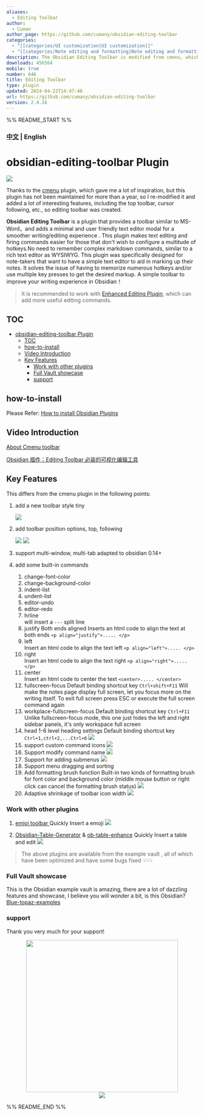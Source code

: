 ```yaml
---
aliases:
  - Editing Toolbar
author:
  - Cuman
author_page: https://github.com/cumany/obsidian-editing-toolbar
categories:
  - "[[categories/UI customization|UI customization]]"
  - "[[categories/Note editing and formatting|Note editing and formatting]]"
description: The Obsidian Editing Toolbar is modified from cmenu, which provides more powerful customization settings and has many built-in editing commands to be a MS Word-like toolbar editing experience.
downloads: 456564
mobile: true
number: 646
title: Editing Toolbar
type: plugin
updated: 2024-04-22T14:47:48
url: https://github.com/cumany/obsidian-editing-toolbar
version: 2.4.16
---
```


%% README_START %%

### [中文](./README-zh_cn.md) | English
# obsidian-editing-toolbar Plugin

![](https://raw.githubusercontent.com/cumany/obsidian-editing-toolbar/HEAD/editing-toolbar-demo.gif)

Thanks to the [cmenu](https://github.com/chetachiezikeuzor/cMenu-Plugin) plugin, which gave me a lot of inspiration, but this plugin has not been maintained for more than a year, so I re-modified it and added a lot of interesting features, including the top toolbar, cursor following, etc., so editing toolbar was created.

**Obsidian Editing Toolbar** is a plugin that provides a toolbar similar to MS-Word，and adds a minimal and user friendly text editor modal for a smoother writing/editing experience . This plugin makes text editing and firing commands easier for those that don't wish to configure a multitude of hotkeys.No need to remember complex markdown commands, similar to a rich text editor as WYSIWYG.
This plugin was specifically designed for note-takers that want to have a simple text editor to aid in marking up their notes. It solves the issue of having to memorize numerous hotkeys and/or use multiple key presses to get the desired markup. A simple toolbar to improve your writing experience in Obsidian！

> It is recommended to work with [Enhanced Editing Plugin](https://github.com/obsidian-canzi/Enhanced-editing), which can add more useful editing commands.


## TOC

- [obsidian-editing-toolbar Plugin](#obsidian-editing-toolbar-plugin)
  - [TOC](#toc)
  - [how-to-install](#how-to-install)
  - [Video Introduction](#video-introduction)
  - [Key Features](#key-features)
    - [Work with other plugins](#work-with-other-plugins)
    - [Full Vault showcase](#full-vault-showcase)
    - [support](#support)

## how-to-install

Please Refer: [How to install Obsidian Plugins](https://forum.obsidian.md/t/plugins-mini-faq/7737)

## Video Introduction

[About Cmenu toolbar](https://www.bilibili.com/video/BV1mY4y1T7g2/)

[Obsidian 插件：Editing Toolbar 必装的可视化编辑工具]( https://pkmer.cn/show/20230329145815 )

## Key Features
This differs from the cmenu plugin in the following points:

1. add a new toolbar style tiny

   ![](https://raw.githubusercontent.com/cumany/cumany/main//pic/202209071131715.png)

2. add toolbar position options, top, following

   ![](https://raw.githubusercontent.com/cumany/cumany/main//pic/202209071133753.png)
   ![](https://raw.githubusercontent.com/cumany/cumany/main//pic/202209071751006.gif)
3. support multi-window, multi-tab adapted to obsidian 0.14+
4. add some built-in commands
   1. change-font-color
   2. change-background-color
   3. indent-list
   4. undent-list
   5. editor-undo
   6. editor-redo
   7. hrline  
      will insert a `---` split line
   8. justify Both ends aligned
      Inserts an html code to align the text at both ends `<p align="justify">..... </p>`
   9. left  
      Insert an html code to align the text left `<p align="left">..... </p>`
   10. right  
       Insert an html code to align the text right `<p align="right">..... </p>`
   11. center  
       Insert an html code to center the text `<center>..... </center>`
   12. fullscreen-focus
       Default binding shortcut key `Ctrl+shift+F11`
       Will make the notes page display full screen, let you focus more on the writing itself. To exit full screen press ESC or execute the full screen command again
   13. workplace-fullscreen-focus
       Default binding shortcut key `Ctrl+F11`
       Unlike fullscreen-focus mode, this one just hides the left and right sidebar panels, it's only workspace full screen
   14. head 1-6 level heading settings
       Default binding shortcut key `Ctrl+1,ctrl+2,...Ctrl+6`
       ![](https://raw.githubusercontent.com/cumany/cumany/main//pic/202209071707695.png)
   15. support custom command icons
       ![](https://raw.githubusercontent.com/cumany/cumany/main//pic/202209071717111.gif)
   16. Support modify command name
       ![](https://raw.githubusercontent.com/cumany/cumany/main//pic/202209071720159.gif)
   17. Support for adding submenus
       ![](https://raw.githubusercontent.com/cumany/cumany/main//pic/202209071722207.gif)
   18. Support menu dragging and sorting
   19. Add formatting brush function Built-in two kinds of formatting brush for font color and background color (middle mouse button or right click can cancel the formatting brush status)
       ![](https://raw.githubusercontent.com/cumany/cumany/main//pic/202209071731151.gif)
   20. Adaptive shrinkage of toolbar icon width
       ![](https://raw.githubusercontent.com/cumany/cumany/main/pic/202209072157728.gif)



### Work with other plugins

1. [emjoi toolbar ](obsidian://show-plugin?id=obsidian-emoji-toolbar) Quickly Insert a  emoji 
   ![](https://raw.githubusercontent.com/cumany/cumany/main/pic/202209092001600.gif)


2.  [Obsidian-Table-Generator](https://github.com/Quorafind/Obsidian-Table-Generator/)  & [ob-table-enhance](https://github.com/Stardusten/ob-table-enhancer) Quickly Insert a table and edit 
   ![](https://raw.githubusercontent.com/cumany/cumany/main/pic/202209092008571.gif)

> The above plugins are available from the example vault , all of which have been optimized and have some bugs fixed
☟☟☟


### Full Vault showcase

This is the Obsidian example vault is amazing, there are a lot of dazzling features and showcase, I believe you will wonder a bit, is this Obsidian?
[Blue-topaz-examples](https://github.com/cumany/Blue-topaz-examples)

### support
Thank you very much for your support!

<div align="center">
<img src="https://raw.githubusercontent.com/cumany/cumany/main/pic/202209192228895.png" width="400px">
</div>


<div align="center"><a href="https://www.buymeacoffee.com/Cuman"><img src="https://img.buymeacoffee.com/button-api/?text=Buy me a coffee &emoji=&slug=Cuman&button_colour=BD5FFF&font_colour=ffffff&font_family=Poppins&outline_colour=000000&coffee_colour=FFDD00" /></a>
</div>


%% README_END %%